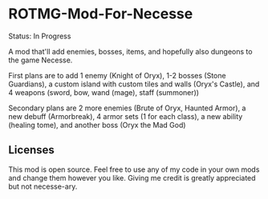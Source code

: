 # ROTMG-Mod-For-Necesse
Status: In Progress

A mod that'll add enemies, bosses, items, and hopefully also dungeons to the game Necesse.

First plans are to add 1 enemy (Knight of Oryx), 1-2 bosses (Stone Guardians), a custom island with custom tiles and walls (Oryx's Castle), and 4 weapons (sword, bow, wand (mage), staff (summoner))

Secondary plans are 2 more enemies (Brute of Oryx, Haunted Armor), a new debuff (Armorbreak), 4 armor sets (1 for each class), a new ability (healing tome), and another boss (Oryx the Mad God)

## Licenses
This mod is open source. Feel free to use any of my code in your own mods and change them however you like. Giving me credit is greatly appreciated but not necesse-ary.
